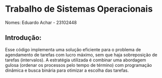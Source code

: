 # Trabalho de Sistemas Operacionais

Nomes: Eduardo Achar - 23102448

## Introdução:
Esse código implementa uma solução eficiente para o problema de agendamento de tarefas com lucro máximo, sem que haja sobreposição de tarefas (intervalos). A estratégia utilizada é combinar uma abordagem gulosa (ordenar os processos pelo tempo de término) com programação dinâmica e busca binária para otimizar a escolha das tarefas.

